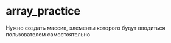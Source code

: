 # array_practice

Нужно создать массив, элементы которого будут вводиться пользователем самостоятельно
